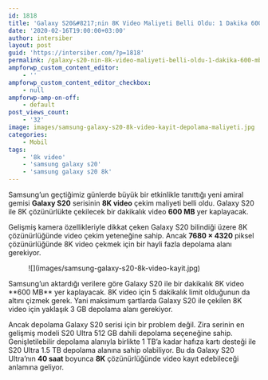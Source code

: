 ```yaml
---
id: 1818
title: 'Galaxy S20&#8217;nin 8K Video Maliyeti Belli Oldu: 1 Dakika 600 MB'
date: '2020-02-16T19:00:00+03:00'
author: intersiber
layout: post
guid: 'https://intersiber.com/?p=1818'
permalink: /galaxy-s20-nin-8k-video-maliyeti-belli-oldu-1-dakika-600-mb/
ampforwp_custom_content_editor:
    - ''
ampforwp_custom_content_editor_checkbox:
    - null
ampforwp-amp-on-off:
    - default
post_views_count:
    - '32'
image: images/samsung-galaxy-s20-8k-video-kayit-depolama-maliyeti.jpg
categories:
    - Mobil
tags:
    - '8k video'
    - 'samsung galaxy s20'
    - 'samsung galaxy s20 8k'
---
```


Samsung’un geçtiğimiz günlerde büyük bir etkinlikle tanıttığı yeni amiral gemisi **Galaxy S20** serisinin **8K video** çekim maliyeti belli oldu. Galaxy S20 ile 8K çözünürlükte çekilecek bir dakikalık video **600 MB** yer kaplayacak.

Gelişmiş kamera özellikleriyle dikkat çeken Galaxy S20 bilindiği üzere 8K çözünürlüğünde video çekim yeteneğine sahip. Ancak **7680 × 4320** piksel çözünürlüğünde 8K video çekmek için bir hayli fazla depolama alanı gerekiyor.

<figure class="wp-block-image size-large">![](images/samsung-galaxy-s20-8k-video-kayit.jpg)</figure>Samsung’un aktardığı verilere göre Galaxy S20 ile bir dakikalık 8K video **600 MB** yer kaplayacak. 8K video için 5 dakikalık limit olduğunun da altını çizmek gerek. Yani maksimum şartlarda Galaxy S20 ile çekilen 8K video için yaklaşık 3 GB depolama alanı gerekiyor.

Ancak depolama Galaxy S20 serisi için bir problem değil. Zira serinin en gelişmiş modeli S20 Ultra 512 GB dahili depolama seçeneğine sahip. Genişletilebilir depolama alanıyla birlikte 1 TB’a kadar hafıza kartı desteği ile S20 Ultra 1.5 TB depolama alanına sahip olabiliyor. Bu da Galaxy S20 Ultra’nın **40 saat** boyunca **8K** çözünürlüğünde video kayıt edebileceği anlamına geliyor.